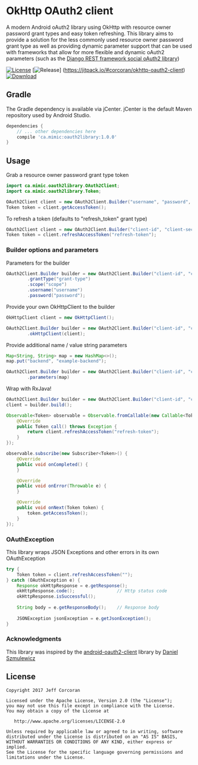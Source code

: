 # OkHttp OAuth2 client

A modern Android oAuth2 library using OkHttp with resource owner password grant types and easy token refreshing.
This library aims to provide a solution for the less commonly used resource owner password grant type as well as providing dynamic parameter support that can be used with frameworks that allow for more flexible and dynamic oAuth2 parameters (such as the [Django REST framework social oAuth2 library](https://github.com/PhilipGarnero/django-rest-framework-social-oauth2))

[![License](https://img.shields.io/badge/License-Apache%202.0-yellow.svg)](https://opensource.org/licenses/Apache-2.0)
[![Release](https://jitpack.io/v/corcoran/okhttp-oauth2-client.svg)] (https://jitpack.io/#corcoran/okhttp-oauth2-client)
[![Download](https://api.bintray.com/packages/corcoran/maven/ca.mimic%3Aoauth2library/images/download.svg) ](https://bintray.com/corcoran/maven/ca.mimic%3Aoauth2library/_latestVersion)

## Gradle

The Gradle dependency is available via jCenter. jCenter is the default Maven repository used by Android Studio.

```gradle
dependencies {
    // ... other dependencies here
    compile 'ca.mimic:oauth2library:1.0.0'
}
```

## Usage

Grab a resource owner password grant type token

```java
import ca.mimic.oauth2library.OAuth2Client;
import ca.mimic.oauth2library.Token;

OAuth2Client client = new OAuth2Client.Builder("username", "password", "client-id", "client-secret", "site").build();
Token token = client.getAccessToken();

```

To refresh a token (defaults to "refresh_token" grant type)

```java
OAuth2Client client = new OAuth2Client.Builder("client-id", "client-secret", "site").build();
Token token = client.refreshAccessToken("refresh-token");
```

### Builder options and parameters

Parameters for the builder

```java
OAuth2Client.Builder builder = new OAuth2Client.Builder("client-id", "client-secret", "site")
        .grantType("grant-type")
        .scope("scope")
        .username("username")
        .password("password");
```

Provide your own OkHttpClient to the builder

```java
OkHttpClient client = new OkHttpClient();

OAuth2Client.Builder builder = new OAuth2Client.Builder("client-id", "client-secret", "site")
        .okHttpClient(client);
```

Provide additional name / value string parameters

```java
Map<String, String> map = new HashMap<>();
map.put("backend", "example-backend");

OAuth2Client.Builder builder = new OAuth2Client.Builder("client-id", "client-secret", "site")
        .parameters(map)
```

Wrap with RxJava!

```java
OAuth2Client.Builder builder = new OAuth2Client.Builder("client-id", "client-secret", "http://localhost:8000/auth/token");
client = builder.build();

Observable<Token> observable = Observable.fromCallable(new Callable<Token>() {
    @Override
    public Token call() throws Exception {
        return client.refreshAccessToken("refresh-token");
    }
});

observable.subscribe(new Subscriber<Token>() {
    @Override
    public void onCompleted() {
    }

    @Override
    public void onError(Throwable e) {
    }

    @Override
    public void onNext(Token token) {
        token.getAccessToken();
    }
});
```

### **OAuthException**
This library wraps JSON Exceptions and other errors in its own OAuthException
```java
try {
    Token token = client.refreshAccessToken("");
} catch (OAuthException e) {
    Response okHttpResponse = e.getResponse();
    okHttpResponse.code();                // Http status code
    okHttpResponse.isSuccessful();
    
    String body = e.getResponseBody();    // Response body
    
    JSONException jsonException = e.getJsonException();
}
```

### Acknowledgments

This library was inspired by the [android-oauth2-client](https://github.com/danielsz/android-oauth2-client) library by [Daniel Szmulewicz](https://github.com/danielsz)

## License

```
Copyright 2017 Jeff Corcoran

Licensed under the Apache License, Version 2.0 (the "License");
you may not use this file except in compliance with the License.
You may obtain a copy of the License at

   http://www.apache.org/licenses/LICENSE-2.0

Unless required by applicable law or agreed to in writing, software
distributed under the License is distributed on an "AS IS" BASIS,
WITHOUT WARRANTIES OR CONDITIONS OF ANY KIND, either express or implied.
See the License for the specific language governing permissions and
limitations under the License.
```

